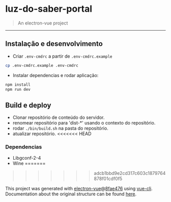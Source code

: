 # luz-do-saber-portal

> An electron-vue project

----------------------------------------------------------

## Instalação e desenvolvimento

* Criar `.env-cmdrc` a partir de `.env-cmdrc.example`
```sh
cp .env-cmdrc.example .env-cmdrc
```
* Instalar dependencias e rodar aplicação:
```sh
npm install
npm run dev
```
## Build e deploy

* Clonar repositório de conteúdo do servidor.
* renomear repositório para 'dist-*' usando o contexto do repositório.
* rodar ``./bin/build.sh`` na pasta do repositório.
* atualizar repositório.
<<<<<<< HEAD

### Dependencias

* Libgconf-2-4
* Wine
=======

>>>>>>> adcb1bbd9e2cd317c603c1879764878f01cdf0f5

This project was generated with [electron-vue](https://github.com/SimulatedGREG/electron-vue)@[8fae476](https://github.com/SimulatedGREG/electron-vue/tree/8fae4763e9d225d3691b627e83b9e09b56f6c935) using [vue-cli](https://github.com/vuejs/vue-cli). Documentation about the original structure can be found [here](https://simulatedgreg.gitbooks.io/electron-vue/content/index.html).